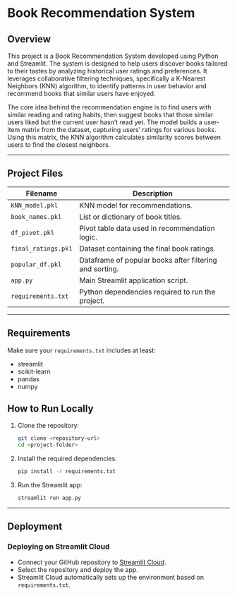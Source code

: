 # Book Recommendation System

## Overview

This project is a Book Recommendation System developed using Python and Streamlit. The system is designed to help users discover books tailored to their tastes by analyzing historical user ratings and preferences. It leverages collaborative filtering techniques, specifically a K-Nearest Neighbors (KNN) algorithm, to identify patterns in user behavior and recommend books that similar users have enjoyed.

The core idea behind the recommendation engine is to find users with similar reading and rating habits, then suggest books that those similar users liked but the current user hasn’t read yet. The model builds a user-item matrix from the dataset, capturing users’ ratings for various books. Using this matrix, the KNN algorithm calculates similarity scores between users to find the closest neighbors.

---

## Project Files

| Filename                | Description                                     |
|-------------------------|------------------------------------------------|
| `KNN_model.pkl`         | KNN model for recommendations.     |
| `book_names.pkl`        | List or dictionary of book titles.              |
| `df_pivot.pkl`          | Pivot table data used in recommendation logic. |
| `final_ratings.pkl`     | Dataset containing the final book ratings.      |
| `popular_df.pkl`        | Dataframe of popular books after filtering and sorting. |
| `app.py`                | Main Streamlit application script.               |
| `requirements.txt`      | Python dependencies required to run the project.|

---
## Requirements

Make sure your `requirements.txt` includes at least:

* streamlit
* scikit-learn
* pandas
* numpy

## How to Run Locally

1. Clone the repository:

   ```bash
   git clone <repository-url>
   cd <project-folder>
    ````

2. Install the required dependencies:

   ```bash
   pip install -r requirements.txt
   ```

3. Run the Streamlit app:

   ```bash
   streamlit run app.py
   ```

---

## Deployment

### Deploying on Streamlit Cloud

* Connect your GitHub repository to [Streamlit Cloud](https://bookrecommendationssystem-wu6q9w86p8he5y2d4jap36.streamlit.app/).
* Select the repository and deploy the app.
* Streamlit Cloud automatically sets up the environment based on `requirements.txt`.










